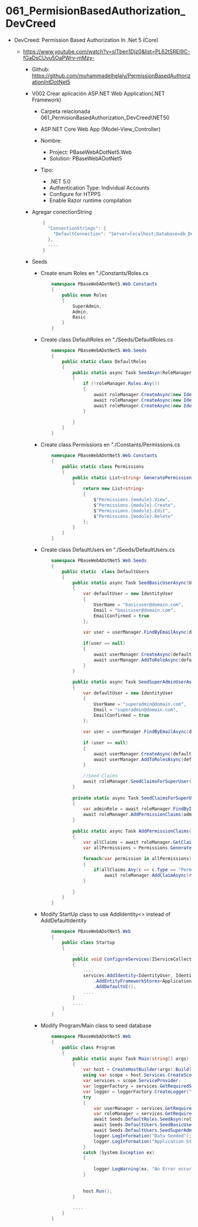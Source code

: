 # 061_PermisionBasedAuthorization_DevCreed

- DevCreed: Permission Based Authorization In .Net 5 (Core) 
	- https://www.youtube.com/watch?v=slTben1Djz0&list=PL62tSREI9C-fGaDsCUvu5OaPWrv-mMzy-
	
		- Github: https://github.com/muhammadelhelaly/PermissionBasedAuthorizationIntDotNet5
		- V002 Crear aplicación ASP.NET Web Application(.NET Framework)
			- Carpeta relacionada 
				061_PermisionBasedAuthorization_DevCreed\NET50
				
			- ASP.NET Core Web App (Model-View_Controller)
			- Nombre:
				- Project: PBaseWebADotNet5.Web
				- Solution: PBaseWebADotNet5
			- Tipo:
				- .NET 5.0
				- Authentication Type: Individual Accounts
				- Configure for HTPPS
				- Enable Razor runtime compilation
				
		- Agregar conectionString
			```cs
				{
				  "ConnectionStrings": {
					"DefaultConnection": "Server=localhost;Database=db_DebCreed;User ID=sa;Password=123456;MultipleActiveResultSets=true",
				  },
				  ....
				}
			```
		- Seeds
			- Create enum Roles en "./Constants/Roles.cs
				```cs
					namespace PBaseWebADotNet5.Web.Constants
					{
						public enum Roles
						{
							SuperAdmin,
							Admin,
							Basic
						}
					}
				```
			- Create class  DefaultRoles en "./Seeds/DefaultRoles.cs
				```cs
					namespace PBaseWebADotNet5.Web.Seeds
					{
						public static class DefaultRoles
						{
							public static async Task SeedAsyn(RoleManager<IdentityRole> roleManager)
							{
								if (!roleManager.Roles.Any())
								{
									await roleManager.CreateAsync(new IdentityRole(Roles.SuperAdmin.ToString()));
									await roleManager.CreateAsync(new IdentityRole(Roles.Admin.ToString()));
									await roleManager.CreateAsync(new IdentityRole(Roles.Basic.ToString()));
								}
								
							}
						}
					}
				```
			- Create class Permissions en "./Constants/Permissions.cs
				```cs
					namespace PBaseWebADotNet5.Web.Constants
					{
						public static class Permissions
						{
							public static List<string> GeneratePermissionList(string module)
							{
								return new List<string>
								{
									$"Permissions.{module}.View",
									$"Permissions.{module}.Create",
									$"Permissions.{module}.Edit",
									$"Permissions.{module}.Delete"
								};
							}
						}
					}
				```
				
			- Create class  DefaultUsers en "./Seeds/DefaultUsers.cs
				```cs
					namespace PBaseWebADotNet5.Web.Seeds
					{
						public static  class DefaultUsers
						{
							public static async Task SeedBasicUserAsync(UserManager<IdentityUser> userManager)
							{
								var defaultUser = new IdentityUser
								{
									UserName = "basicuser@domain.com",
									Email = "basicuser@domain.com",
									EmailConfirmed = true
								};
					
								var user = userManager.FindByEmailAsync(defaultUser.Email);
					
								if(user == null)
								{
									await userManager.CreateAsync(defaultUser, "Aa123456!");
									await userManager.AddToRoleAsync(defaultUser, Roles.Basic.ToString());
								}
							}
					
							public static async Task SeedSuperAdminUserAsync(UserManager<IdentityUser> userManager, RoleManager<IdentityRole> roleManager)
							{
								var defaultUser = new IdentityUser
								{
									UserName = "superadmin@domain.com",
									Email = "superadmin@domain.com",
									EmailConfirmed = true
								};
					
								var user = userManager.FindByEmailAsync(defaultUser.Email);
					
								if (user == null)
								{
									await userManager.CreateAsync(defaultUser, "Aa123456!");
									await userManager.AddToRolesAsync(defaultUser, new List<string> { Roles.Basic.ToString(), Roles.Admin.ToString(), Roles.SuperAdmin.ToString() });
								}
					
								//Seed Claims
								await roleManager.SeedClaimsForSuperUser();
							}
					
							private static async Task SeedClaimsForSuperUser(this RoleManager<IdentityRole> roleManager)
							{
								var adminRole = await roleManager.FindByIdAsync(Roles.SuperAdmin.ToString());
								await roleManager.AddPermissionClaims(adminRole, "Products");
							}
					
							public static async Task AddPermissionClaims(this RoleManager<IdentityRole> roleManager, IdentityRole role, string module)
							{
								var allClaims = await roleManager.GetClaimsAsync(role);
								var allPermissions = Permissions.GeneratePermissionList(module);
					
								foreach(var permission in allPermissions)
								{
									if(allClaims.Any(c => c.Type == "Permission" && c.Value == permission))
										await roleManager.AddClaimAsync(role, new Claim("Permission", permission));
								}
					
							}
						}
					}
				```
				
			- Modify StartUp class to use AddIdentity<> instead of AddDefaultIdentity
				```cs
					namespace PBaseWebADotNet5.Web
					{
						public class Startup
						{
							....
							public void ConfigureServices(IServiceCollection services)
							{
								....
								services.AddIdentity<IdentityUser, IdentityRole>(options => options.SignIn.RequireConfirmedAccount = true)
									.AddEntityFrameworkStores<ApplicationDbContext>()
									.AddDefaultUI();
								....
							}
							....
						}
					}
				```
				
			- Modify Program/Main class to seed database
				```cs
					namespace PBaseWebADotNet5.Web
					{
						public class Program
						{
							public static async Task Main(string[] args)
							{
								var host = CreateHostBuilder(args).Build();
								using var scope = host.Services.CreateScope();
								var services = scope.ServiceProvider;
								var loggerFactory = services.GetRequiredService<ILoggerProvider>();
								var logger = loggerFactory.CreateLogger("app");
								try
								{
									var userManager = services.GetRequiredService<UserManager<IdentityUser>>();
									var roleManager = services.GetRequiredService<RoleManager<IdentityRole>>();
									await Seeds.DefaultRoles.SeedAsyn(roleManager);
									await Seeds.DefaultUsers.SeedBasicUserAsync(userManager);
									await Seeds.DefaultUsers.SeedSuperAdminUserAsync(userManager, roleManager);
									logger.LogInformation("Data Seeded");
									logger.LogInformation("Application Started");
								}
								catch (System.Exception ex)
								{
					
									logger.LogWarning(ex, "An Error occurred while seeding data");
								}
					
					
								host.Run();
							}
					
							....
						}
					}
				```